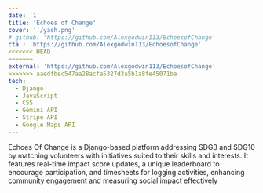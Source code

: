 ```yaml
---
date: '1'
title: 'Echoes of Change'
cover: './yash.png'
# github: 'https://github.com/Alexgodwin113/EchoesofChange'
cta : 'https://github.com/Alexgodwin113/EchoesofChange'
<<<<<<< HEAD
=======
external: 'https://github.com/Alexgodwin113/EchoesofChange'
>>>>>>> aaedfbec547aa28acfa5327d3a5b1a8fe45071ba
tech:
  - Django
  - JavaScript
  - CSS 
  - Gemini API
  - Stripe API
  - Google Maps API
---
```


Echoes Of Change is a Django-based platform addressing SDG3 and SDG10 by matching volunteers with initiatives suited to their skills and interests. It features real-time impact score updates, a unique leaderboard to encourage participation, and timesheets for logging activities, enhancing community engagement and measuring social impact effectively
